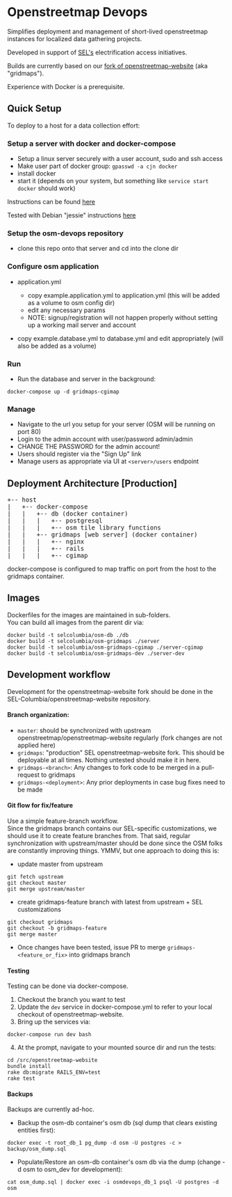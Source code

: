 # Openstreetmap Devops

Simplifies deployment and management of short-lived openstreetmap instances for localized data gathering projects.

Developed in support of [SEL's](http://sel.columbia.edu) electrification access initiatives.

Builds are currently based on our [fork of openstreetmap-website](https://github.com/SEL-Columbia/openstreetmap-website) (aka "gridmaps").

Experience with Docker is a prerequisite.

## Quick Setup

To deploy to a host for a data collection effort:

### Setup a server with docker and docker-compose

- Setup a linux server securely with a user account, sudo and ssh access
- Make user part of docker group:  ```gpasswd -a cjn docker```
- install docker 
- start it (depends on your system, but something like ```service start docker``` should work)

Instructions can be found [here](https://docs.docker.com/engine/installation/)

Tested with Debian "jessie" instructions [here](https://docs.docker.com/engine/installation/debian/#debian-jessie-80-64-bit)

### Setup the osm-devops repository

- clone this repo onto that server and cd into the clone dir

### Configure osm application

- application.yml
	- copy example.application.yml to application.yml (this will be added as a volume to osm config dir)
	- edit any necessary params
    - NOTE:  signup/registration will not happen properly without setting up a working mail server and account 

- copy example.database.yml to database.yml and edit appropriately (will also be added as a volume)

### Run

- Run the database and server in the background:

```docker-compose up -d gridmaps-cgimap```

### Manage

- Navigate to the url you setup for your server (OSM will be running on port 80)
- Login to the admin account with user/password admin/admin
- CHANGE THE PASSWORD for the admin account!
- Users should register via the "Sign Up" link
- Manage users as appropriate via UI at ```<server>/users``` endpoint

## Deployment Architecture [Production]

<pre>
+-- host
|   +-- docker-compose
|   |   +-- db (docker container)
|   |   |   +-- postgresql 
|   |   |   +-- osm tile library functions 
|   |   +-- gridmaps [web server] (docker container)
|   |   |   +-- nginx
|   |   |   +-- rails
|   |   |   +-- cgimap
</pre>

docker-compose is configured to map traffic on port from the host to the gridmaps container.  

## Images

Dockerfiles for the images are maintained in sub-folders.  
You can build all images from the parent dir via:

```
docker build -t selcolumbia/osm-db ./db
docker build -t selcolumbia/osm-gridmaps ./server
docker build -t selcolumbia/osm-gridmaps-cgimap ./server-cgimap
docker build -t selcolumbia/osm-gridmaps-dev ./server-dev
```

## Development workflow

Development for the openstreetmap-website fork should be done in the SEL-Columbia/openstreetmap-website repository.  

#### Branch organization:
- ```master```:  should be synchronized with upstream openstreetmap/openstreetmap-website regularly (fork changes are not applied here)
- ```gridmaps```:  "production" SEL openstreetmap-website fork.  This should be deployable at all times.  Nothing untested should make it in here.
- ```gridmaps-<branch>```:  Any changes to fork code to be merged in a pull-request to gridmaps
- ```gridmaps-<deployment>```:  Any prior deployments in case bug fixes need to be made

#### Git flow for fix/feature

Use a simple feature-branch workflow.  
Since the gridmaps branch contains our SEL-specific customizations, we should use it to create feature branches from.
That said, regular synchronization with upstream/master should be done since the OSM folks are constantly improving things.
YMMV, but one approach to doing this is:

- update master from upstream
```
git fetch upstream
git checkout master
git merge upstream/master
```

- create gridmaps-feature branch with latest from upstream + SEL customizations
```
git checkout gridmaps
git checkout -b gridmaps-feature
git merge master
```

- Once changes have been tested, issue PR to merge ```gridmaps-<feature_or_fix>``` into gridmaps branch

#### Testing

Testing can be done via docker-compose.  

1.  Checkout the branch you want to test
2.  Update the ```dev``` service in docker-compose.yml to refer to your local checkout of openstreetmap-website.
3.  Bring up the services via:

```
docker-compose run dev bash
```

4.  At the prompt, navigate to your mounted source dir and run the tests:

```
cd /src/openstreetmap-website
bundle install
rake db:migrate RAILS_ENV=test
rake test
```

#### Backups

Backups are currently ad-hoc. 

- Backup the osm-db container's osm db (sql dump that clears existing entities first):
```
docker exec -t root_db_1 pg_dump -d osm -U postgres -c > backup/osm_dump.sql
```

- Populate/Restore an osm-db container's osm db via the dump (change -d osm to osm_dev for development):
```
cat osm_dump.sql | docker exec -i osmdevops_db_1 psql -U postgres -d osm
```

